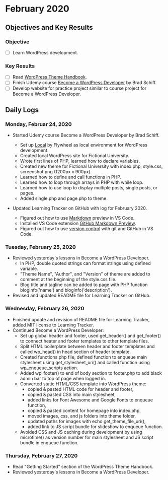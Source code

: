 # February 2020

## Objectives and Key Results

### Objective
- [ ] Learn WordPress development.

### Key Results
- [ ] Read [WordPress Theme Handbook]((https://developer.wordpress.org/themes/)).
- [ ] Finish Udemy course [Become a WordPress Developer](https://www.udemy.com/course/become-a-wordpress-developer-php-javascript/) by Brad Schiff.
- [ ] Develop website for practice project similar to course project for Become a WordPress Developer.

## Daily Logs

### Monday, Februar 24, 2020
- Started Udemy course Become a WordPress Developer by Brad Schiff.
  - Set up [Local](https://localwp.com) by Flywheel as local environment for WordPress development.
  - Created local WordPress site for Fictional University.
  - Wrote first lines of PHP, learned how to declare variables.
  - Created new theme for Fictional University with index.php, style.css, screenshot.png (1200px x 900px).
  - Learned how to define and call functions in PHP.
  - Learned how to loop through arrays in PHP with while loop.
  - Learned how to use loop to display multiple posts, single posts, or pages.
  - Added single.php and page.php to theme.

- Updated Learning Tracker on GitHub with log for February 2020.
  - Figured out how to use [Markdown](https://code.visualstudio.com/docs/languages/markdown) preview in VS Code.
  - Installed VS Code extension [GitHub Markdown Preview](https://marketplace.visualstudio.com/items?itemName=bierner.github-markdown-preview).
  - Figured out how to use [version control](https://code.visualstudio.com/docs/editor/versioncontrol) with git and GitHub in VS Code.

### Tuesday, February 25, 2020
- Reviewed yesterday's lessons in Become a WordPress Developer.
  - In PHP, double quoted strings can format strings using defined variable.
  - "Theme Name", "Author", and "Version" of theme are added to comment at the beginning of the style.css file.
  - Blog title and tagline can be added to page with PHP function bloginfo('name') and bloginfo('description').
- Revised and updated README file for Learning Tracker on GitHub.

### Wednesday, February 26, 2020

- Finished update and revision of README file for Learning Tracker, added MIT license to Learning Tracker.
- Continued Become a WordPress Developer:
  - Set up global header and footer, used get_header() and get_footer() to connect heater and footer templates to other template files.
  -  Split HTML boilerplate between header and footer templates and called wp_head() in head section of header template.
  - Created functions.php file, defined function to enqueue main stylesheet using get_stylesheet_uri() and called function using wp_enqueue_scripts action.
  - Added wp_footer() to end of body section to footer.php to add black admin bar to top of page when logged in.
  - Converted static HTML/CSS template into WordPress theme:
    - copied & pasted HTML code for header and footer,
    - copied & pasted CSS into main stylesheet,
    - added links for Font Awesome and Google Fonts to enqueue function,
    - copied & pasted content for homepage into index.php,
    - moved images, css, and js folders into theme folder,
    - updated paths for images with echo get_theme_file_uri(),
    - added link to JS script bundle for slideshow to enqueue function.
  - Avoided CSS and JS caching during development by using microtime() as version number for main stylesheet and  JS script bundle in enqueue function.

### Thursday, February 27, 2020
- Read "Getting Started" section of the WordPress Theme Handbook.
- Reviewed yesterday's lessons in Become a WordPress Developer.

